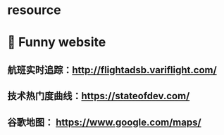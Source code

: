 # resource

# 🍳 Funny website

## 航班实时追踪：http://flightadsb.variflight.com/

## 技术热门度曲线：https://stateofdev.com/

## 谷歌地图： https://www.google.com/maps/